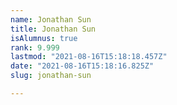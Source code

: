 ```yaml
---
name: Jonathan Sun
title: Jonathan Sun
isAlumnus: true
rank: 9.999
lastmod: "2021-08-16T15:18:18.457Z"
date: "2021-08-16T15:18:16.825Z"
slug: jonathan-sun

---
```

